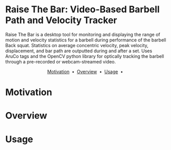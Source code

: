 # Raise The Bar: Video-Based Barbell Path and Velocity Tracker

Raise The Bar is a desktop tool for monitoring and displaying the range of motion and velocity statistics for a barbell during performance of the barbell Back squat. Statistics on average concentric velocity, peak velocity, displacement, and bar path are outputted during and after a set. Uses AruCo tags and the OpenCV python library for optically tracking the barbell through a pre-recorded or webcam-streamed video. 

<p align="center">
<a href="#Motivation">Motivation</a> &nbsp;&bull;&nbsp;
<a href="#Overview">Overview</a> &nbsp;&bull;&nbsp;
<a href="#Usage">Usage</a> &nbsp;&bull;&nbsp;
</p>

# Motivation


# Overview


# Usage


#
